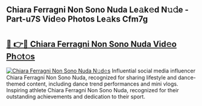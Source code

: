 ## Chiara Ferragni Non Sono Nuda Le𝚊k𝚎d N𝚞𝚍e - Part-u7S Vid𝚎o Photos Le𝚊ks Cfm7g

# <h2><a href="http://fbbke63.evod.top/?m=Chiara+Ferragni+Non+Sono+Nuda">🔗 👉🔴 Chiara Ferragni Non Sono Nuda Vid𝚎o Ph𝚘t𝚘s</a></h2>

[![Chiara Ferragni Non Sono Nuda N𝚞d𝚎s](https://i.imgur.com/8V9OHl7.gif)](http://fbbke63.evod.top/?m=Chiara+Ferragni+Non+Sono+Nuda)
Influential social media influencer Chiara Ferragni Non Sono Nuda, recognized for sharing lifestyle and dance-themed content, including dance trend performances and mini vlogs. Inspiring athlete Chiara Ferragni Non Sono Nuda, recognized for their outstanding achievements and dedication to their sport. 
